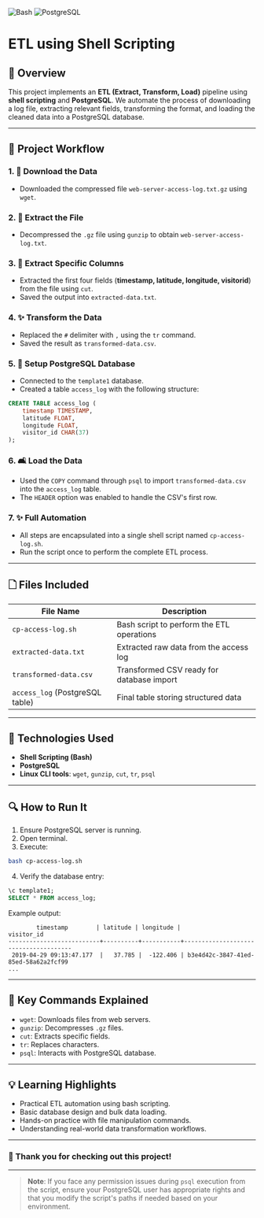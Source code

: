 
![Bash](https://img.shields.io/badge/Shell-Bash-blue.svg) ![PostgreSQL](https://img.shields.io/badge/Database-PostgreSQL-blue)

# ETL using Shell Scripting

## 📅 Overview
This project implements an **ETL (Extract, Transform, Load)** pipeline using **shell scripting** and **PostgreSQL**.
We automate the process of downloading a log file, extracting relevant fields, transforming the format, and loading the cleaned data into a PostgreSQL database.

---

## 🔢 Project Workflow

### 1. 🔄 Download the Data
- Downloaded the compressed file `web-server-access-log.txt.gz` using `wget`.

### 2. 🔀 Extract the File
- Decompressed the `.gz` file using `gunzip` to obtain `web-server-access-log.txt`.

### 3. 🧐 Extract Specific Columns
- Extracted the first four fields (**timestamp, latitude, longitude, visitorid**) from the file using `cut`.
- Saved the output into `extracted-data.txt`.

### 4. ✨ Transform the Data
- Replaced the `#` delimiter with `,` using the `tr` command.
- Saved the result as `transformed-data.csv`.

### 5. 🔫 Setup PostgreSQL Database
- Connected to the `template1` database.
- Created a table `access_log` with the following structure:
```sql
CREATE TABLE access_log (
    timestamp TIMESTAMP,
    latitude FLOAT,
    longitude FLOAT,
    visitor_id CHAR(37)
);
```

### 6. 🛋️ Load the Data
- Used the `COPY` command through `psql` to import `transformed-data.csv` into the `access_log` table.
- The `HEADER` option was enabled to handle the CSV's first row.

### 7. ✨ Full Automation
- All steps are encapsulated into a single shell script named `cp-access-log.sh`.
- Run the script once to perform the complete ETL process.

---

## 🗋 Files Included

| File Name               | Description                                       |
|--------------------------|---------------------------------------------------|
| `cp-access-log.sh`       | Bash script to perform the ETL operations         |
| `extracted-data.txt`     | Extracted raw data from the access log            |
| `transformed-data.csv`   | Transformed CSV ready for database import         |
| `access_log` (PostgreSQL table) | Final table storing structured data      |

---

## 🔧 Technologies Used
- **Shell Scripting (Bash)**
- **PostgreSQL**
- **Linux CLI tools**: `wget`, `gunzip`, `cut`, `tr`, `psql`

---

## 🔍 How to Run It

1. Ensure PostgreSQL server is running.
2. Open terminal.
3. Execute:
```bash
bash cp-access-log.sh
```
4. Verify the database entry:
```sql
\c template1;
SELECT * FROM access_log;
```

Example output:
```
        timestamp        | latitude | longitude |              visitor_id
--------------------------+----------+-----------+--------------------------------------
 2019-04-29 09:13:47.177  |   37.785 |  -122.406 | b3e4d42c-3847-41ed-85ed-58a62a2fcf99
...
```

---

## 🔹 Key Commands Explained
- `wget`: Downloads files from web servers.
- `gunzip`: Decompresses `.gz` files.
- `cut`: Extracts specific fields.
- `tr`: Replaces characters.
- `psql`: Interacts with PostgreSQL database.

---

## 💡 Learning Highlights
- Practical ETL automation using bash scripting.
- Basic database design and bulk data loading.
- Hands-on practice with file manipulation commands.
- Understanding real-world data transformation workflows.

---

### 💚 Thank you for checking out this project!

---

> **Note**: If you face any permission issues during `psql` execution from the script, ensure your PostgreSQL user has appropriate rights and that you modify the script's paths if needed based on your environment.
